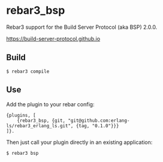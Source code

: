 rebar3_bsp
=====

Rebar3 support for the Build Server Protocol (aka BSP) 2.0.0.

https://build-server-protocol.github.io

Build
-----

    $ rebar3 compile

Use
---

Add the plugin to your rebar config:

    {plugins, [
        {rebar3_bsp, {git, "git@github.com:erlang-ls/rebar3_erlang_ls.git", {tag, "0.1.0"}}}
    ]}.

Then just call your plugin directly in an existing application:

    $ rebar3 bsp
